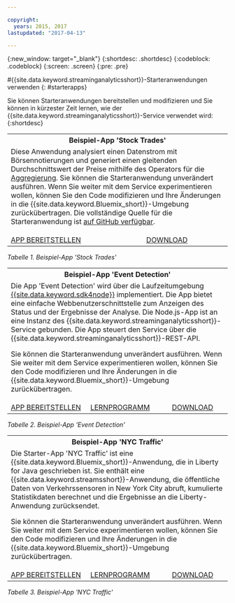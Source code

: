 ```yaml
---

copyright:
  years: 2015, 2017
lastupdated: "2017-04-13"

---
```


<!-- Attribute definitions -->
{:new_window: target="_blank"}
{:shortdesc: .shortdesc}
{:codeblock: .codeblock}
{:screen: .screen}
{:pre: .pre}

#{{site.data.keyword.streaminganalyticsshort}}-Starteranwendungen verwenden
{: #starterapps}

Sie können Starteranwendungen bereitstellen und modifizieren und Sie können in kürzester Zeit lernen, wie der {{site.data.keyword.streaminganalyticsshort}}-Service verwendet wird:
{:shortdesc}

<table summary="Die erste Zeile dieser Tabelle enthält eine Beschreibung der Starteranwendung 'Stock Trades'. In der zweiten Zeile der Tabelle ist Folgendes enthalten:
1. In der ersten Spalte ein Link zu einem Video mit einer Beschreibung zur Bereitstellung der Starteranwendung 'Stock Trades'. 2. In der zweiten Spalte ein Link zum direkten Download der Starteranwendung 'Stock Trades'.
 ">
  <tr>
    <th colspan="3">Beispiel-App 'Stock Trades'<br></th>
  </tr>
  <tr>
    <td colspan="3">Diese Anwendung analysiert einen Datenstrom mit Börsennotierungen und generiert einen gleitenden Durchschnittswert der Preise mithilfe des Operators für die <a href="https://www.ibm.com/support/knowledgecenter/SSCRJU_4.2.0/com.ibm.streams.toolkits.doc/spldoc/dita/tk$spl/op$spl.relational$Aggregate.html">Aggregierung</a>.
Sie können die Starteranwendung unverändert ausführen. Wenn Sie weiter mit dem Service experimentieren wollen, können Sie den Code modifizieren und Ihre Änderungen in die {{site.data.keyword.Bluemix_short}}-Umgebung zurückübertragen. Die vollständige Quelle für die Starteranwendung ist <a href="https://github.com/IBMStreams/samples/tree/master/QuickStart/TradesApp">auf GitHub verfügbar</a>.</p>
</td>
  </tr>
  <tr>
    <td><a href="https://developer.ibm.com/streamsdev/videos/getting-started-streaming-analytics-service-using-trades-starter-application/" target="_blank">APP BEREITSTELLEN</a><br></td>
    <td><a href="https://github.com/IBMStreams/samples/raw/master/QuickStart/TradesApp/starterApp/StockTradesStarterApp.sab" target="_blank">DOWNLOAD</a></td>
  </tr>
</table>

*Tabelle 1. Beispiel-App 'Stock Trades'*


<table summary="In dieser Tabelle wird in der ersten Zeile die Beispielanwendung 'Event Detection' beschrieben. Die zweite Zeile der Tabelle enthält Folgendes: 1. In der ersten Spalte einen Link zu Anweisungen für die Bereitstellung der Starteranwendung 'Event Detection'. 2. In der zweiten Spalte einen Link zu Lernprogrammen für die Verwendung der Starteranwendung 'Event Detection'. 3. In der dritten Spalte einen Link zum direkten Download der Starteranwendung 'Event Detection'.">
  <tr>
    <th colspan="3">Beispiel-App 'Event Detection'<br></th>
  </tr>
  <tr>
    <td colspan="3">Die App 'Event Detection' wird über die Laufzeitumgebung <a href="https://console.ng.bluemix.net/catalog/starters/sdk-for-nodejs/?cm_mmc=dw-_-bluemix-_-ba-bluemix-detect-complex-events-from-data-stream-trs-_-article">{{site.data.keyword.sdk4node}}</a> implementiert.
Die App bietet eine einfache Webbenutzerschnittstelle zum Anzeigen des Status und der Ergebnisse der Analyse.
Die Node.js-App ist an eine Instanz des {{site.data.keyword.streaminganalyticsshort}}-Service gebunden. Die App steuert den Service über die {{site.data.keyword.streaminganalyticsshort}}-REST-API.
<p>Sie können die Starteranwendung unverändert ausführen.
Wenn Sie weiter mit dem Service experimentieren wollen, können Sie den Code modifizieren und Ihre Änderungen in die {{site.data.keyword.Bluemix_short}}-Umgebung zurückübertragen.</p>
</td>
  </tr>
  <tr>
    <td><a href="/docs/services/StreamingAnalytics/t_starter_app_deploy.html" target="_blank">APP BEREITSTELLEN</a><br></td>
    <td><a href="http://www.ibm.com/developerworks/library/ba-bluemix-detect-complex-events-from-data-stream-trs/index.html" target="_blank">LERNPROGRAMM</a></td>
    <td><a href="https://hub.jazz.net/git/streamscloud/EventDetection/" target="_blank">DOWNLOAD</a></td>
  </tr>
</table>

*Tabelle 2. Beispiel-App 'Event Detection'*

<table summary="In dieser Tabelle wird in der ersten Zeile die Beispielanwendung 'New York Traffic' beschrieben. Die zweite Zeile der Tabelle enthält Folgendes: 1. In der ersten Spalte einen Link zu Anweisungen für die Bereitstellung der Beispielanwendung 'New York Traffic'. 2. In der zweiten Spalte einen Link zu Lernprogrammen für die Verwendung der Beispielanwendung 'New York Traffic'. 3. In der dritten Spalte einen Link zum direkten Download der Beispielanwendung 'New York Traffic'.">
  <tr>
    <th colspan="3">Beispiel-App 'NYC Traffic'<br></th>
  </tr>
  <tr>
    <td colspan="3">Die Starter-App 'NYC Traffic' ist eine {{site.data.keyword.Bluemix_short}}-Anwendung, die in Liberty for Java geschrieben ist. Sie enthält eine {{site.data.keyword.streamsshort}}-Anwendung, die öffentliche Daten von Verkehrssensoren in New York City abruft, kumulierte Statistikdaten berechnet und die Ergebnisse an die Liberty-Anwendung zurücksendet.
<p>Sie können die Starteranwendung unverändert ausführen. Wenn Sie weiter mit dem Service experimentieren wollen, können Sie den Code modifizieren und Ihre Änderungen in die {{site.data.keyword.Bluemix_short}}-Umgebung zurückübertragen.</p>
</td>
  </tr>
  <tr>
    <td><a href="/docs/services/StreamingAnalytics/t_starter_app_deploy.html" target="_blank">APP BEREITSTELLEN</a><br></td>
    <td><a href="https://developer.ibm.com/streamsdev/docs/bluemix-streaming-analytics-starter-application/" target="_blank">LERNPROGRAMM</a></td>
    <td><a href="https://hub.jazz.net/git/streamscloud/NYCTraffic/" target="_blank">DOWNLOAD</a></td>
  </tr>
</table>

*Tabelle 3. Beispiel-App 'NYC Traffic'*
